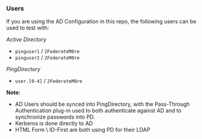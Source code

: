 ### Users
If you are using the AD Configuration in this repo, the following users can be used to test with:

*Active Directory*
* `pinguser1` / `2FederateM0re`  
* `pinguser2` / `2FederateM0re`

*PingDirectory*
* `user.[0-4]` / `2FederateM0re`

**Note:**  
* AD Users should be synced into PingDirectory, with the Pass-Through Authentication plug-in used to both authenticate against AD and to synchronize passwords into PD.
* Kerberos is done directly to AD
* HTML Form \ ID-First are both using PD for their LDAP